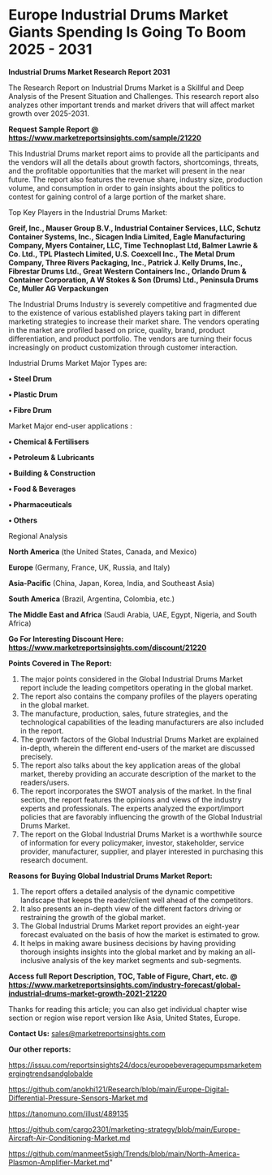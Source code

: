 # Europe Industrial Drums Market Giants Spending Is Going To Boom 2025 - 2031

<strong>Industrial Drums Market Research Report 2031</strong>

The Research Report on Industrial Drums Market is a Skillful and Deep Analysis of the Present Situation and Challenges. This research report also analyzes other important trends and market drivers that will affect market growth over 2025-2031.

<strong>Request Sample Report @ <a href=https://www.marketreportsinsights.com/sample/21220>https://www.marketreportsinsights.com/sample/21220</a></strong>

This Industrial Drums market report aims to provide all the participants and the vendors will all the details about growth factors, shortcomings, threats, and the profitable opportunities that the market will present in the near future. The report also features the revenue share, industry size, production volume, and consumption in order to gain insights about the politics to contest for gaining control of a large portion of the market share.

Top Key Players in the Industrial Drums Market:

<strong>Greif, Inc., Mauser Group B.V., Industrial Container Services, LLC, Schutz Container Systems, Inc., Sicagen India Limited, Eagle Manufacturing Company, Myers Container, LLC, Time Technoplast Ltd, Balmer Lawrie & Co. Ltd., TPL Plastech Limited, U.S. Coexcell Inc., The Metal Drum Company, Three Rivers Packaging, Inc., Patrick J. Kelly Drums, Inc., Fibrestar Drums Ltd., Great Western Containers Inc., Orlando Drum & Container Corporation, A W Stokes & Son (Drums) Ltd., Peninsula Drums Cc, Muller AG Verpackungen</strong>

The Industrial Drums Industry is severely competitive and fragmented due to the existence of various established players taking part in different marketing strategies to increase their market share. The vendors operating in the market are profiled based on price, quality, brand, product differentiation, and product portfolio. The vendors are turning their focus increasingly on product customization through customer interaction.

Industrial Drums Market Major Types are:

<strong>• Steel Drum

• Plastic Drum

• Fibre Drum</strong>

Market Major end-user applications :

<strong>• Chemical & Fertilisers

• Petroleum & Lubricants

• Building & Construction

• Food & Beverages

• Pharmaceuticals

• Others</strong>

Regional Analysis

</u><strong><b>North America</b></strong> (the United States, Canada, and Mexico)

<strong><b>Europe </b></strong>(Germany, France, UK, Russia, and Italy)

<strong><b>Asia-Pacific</b></strong> (China, Japan, Korea, India, and Southeast Asia)

<strong><b>South America</b></strong> (Brazil, Argentina, Colombia, etc.)

<strong><b>The Middle East and Africa</b></strong> (Saudi Arabia, UAE, Egypt, Nigeria, and South Africa)

<strong>Go For Interesting Discount Here: <a href=https://www.marketreportsinsights.com/discount/21220>https://www.marketreportsinsights.com/discount/21220</a></strong>

<strong>Points Covered in The Report:</strong>
<ol>
  <li>The major points considered in the Global Industrial Drums Market report include the leading competitors operating in the global market.</li>
  <li>The report also contains the company profiles of the players operating in the global market.</li>
  <li>The manufacture, production, sales, future strategies, and the technological capabilities of the leading manufacturers are also included in the report.</li>
  <li>The growth factors of the Global Industrial Drums Market are explained in-depth, wherein the different end-users of the market are discussed precisely.</li>
  <li>The report also talks about the key application areas of the global market, thereby providing an accurate description of the market to the readers/users.</li>
  <li>The report incorporates the SWOT analysis of the market. In the final section, the report features the opinions and views of the industry experts and professionals. The experts analyzed the export/import policies that are favorably influencing the growth of the Global Industrial Drums Market.</li>
  <li>The report on the Global Industrial Drums Market is a worthwhile source of information for every policymaker, investor, stakeholder, service provider, manufacturer, supplier, and player interested in purchasing this research document.</li>
</ol>
<strong>Reasons for Buying Global Industrial Drums Market Report:</strong>

<ol>
  <li>The report offers a detailed analysis of the dynamic competitive landscape that keeps the reader/client well ahead of the competitors.</li>
  <li>It also presents an in-depth view of the different factors driving or restraining the growth of the global market.</li>
  <li>The Global Industrial Drums Market report provides an eight-year forecast evaluated on the basis of how the market is estimated to grow.</li>
  <li>It helps in making aware business decisions by having providing thorough insights insights into the global market and by making an all-inclusive analysis of the key market segments and sub-segments.</li>
</ol>
<strong>Access full Report Description, TOC, Table of Figure, Chart, etc. @ <a href=https://www.marketreportsinsights.com/industry-forecast/global-industrial-drums-market-growth-2021-21220>https://www.marketreportsinsights.com/industry-forecast/global-industrial-drums-market-growth-2021-21220</a></strong>


Thanks for reading this article; you can also get individual chapter wise section or region wise report version like Asia, United States, Europe.

<strong>Contact Us:</strong>
sales@marketreportsinsights.com

<strong>Our other reports:</strong>

<a href=https://issuu.com/reportsinsights24/docs/europebeveragepumpsmarketemergingtrendsandglobalde>https://issuu.com/reportsinsights24/docs/europebeveragepumpsmarketemergingtrendsandglobalde</a>

<a href=https://github.com/anokhi121/Research/blob/main/Europe-Digital-Differential-Pressure-Sensors-Market.md>https://github.com/anokhi121/Research/blob/main/Europe-Digital-Differential-Pressure-Sensors-Market.md</a>

<a href=https://tanomuno.com/illust/489135>https://tanomuno.com/illust/489135</a>

<a href=https://github.com/cargo2301/marketing-strategy/blob/main/Europe-Aircraft-Air-Conditioning-Market.md>https://github.com/cargo2301/marketing-strategy/blob/main/Europe-Aircraft-Air-Conditioning-Market.md</a>

<a href=https://github.com/manmeet5sigh/Trends/blob/main/North-America-Plasmon-Amplifier-Market.md>https://github.com/manmeet5sigh/Trends/blob/main/North-America-Plasmon-Amplifier-Market.md</a>"
